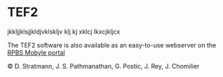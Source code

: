 # TEF2
jkkljjklsjjkldjvklskljv
 klj kj xklcj lkxcjkljcx
 
 

 
 
The TEF2 software is also available as an easy-to-use webserver on the [RPBS Mobyle portal](http://mobyle.rpbs.univ-paris-diderot.fr/cgi-bin/portal.py?form=TEF#forms::TEF)


© D. Stratmann, J. S. Pathmanathan, G. Postic, J. Rey, J. Chomilier
